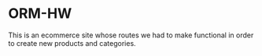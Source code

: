 # ORM-HW

This is an ecommerce site whose routes we had to make functional in order to create new products and categories.

